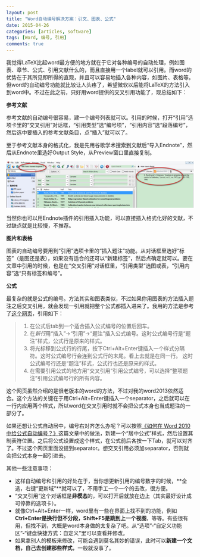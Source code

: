 ```yaml
---
layout: post
title: "Word自动编号解决方案：引文、图表、公式"
date: 2015-04-26
categories: [articles, software]
tags: [Word, 编号, 引用]
comments: true
---
```


我觉得LaTeX比起word最方便的地方就在于它对各种编号的自动处理，例如图表、章节、公式、引用文献什么的，而且直接用一个label就可以引用。而word的优势在于其所见即所得的直观，并且可以容易地插入各种内容，如图片、表格等。但word的自动编号功能就比较让人头疼了，希望微软以后能将LaTeX的方法引入到word中。不过在此之前，只好用word提供的交叉引用功能了，现总结如下：


**参考文献**

参考文献的自动编号很容易，建一个编号列表就可以。引用的时候，打开“引用”选项卡里的“交叉引用”对话框，“引用类型”选“编号项”，“引用内容”选“段落编号”，然后选中要插入的参考文献条目，点“插入”就可以了。

至于参考文献本身的格式化，我是先用谷歌学术搜索到文献后“导入Endnote”，然后从Endnote里选好Output Style，从Preview窗口里直接复制。

<!-- more -->

<img src="\images\posts\2015-04-25_Endnote.jpg"/>

当然你也可以用Endnote插件的引用插入功能，可以直接插入格式化好的文献，不过缺点就是比较慢，不推荐。


**图片和表格**

图表的自动编号要用到“引用”选项卡里的“插入题注”功能。从对话框里选好“标签”（是图还是表），如果没有适合的还可以“新建标签”，然后点确定就可以。要在文章中引用的时候，也是在“交叉引用”对话框里，“引用类型”选图或表，“引用内容”选“只有标签和编号”。

**公式**

最复杂的就是公式的编号。方法其实和图表类似，不过如果你用图表的方法插入题注之后交叉引用，就会发现一引用就把整个公式都插入进来了。我用的方法是参考了[这个网页](http://www.fmddlmyy.cn/text58.html)，引用如下：

> 1. 在公式后tab到一个适合插入公式编号的位置后回车。
> 2. 在*新行*用“插入”->“引用”->“题注”插入公式编号。这时公式编号行是“题注”样式，公式行是原来的样式。
> 3. 将光标移到公式行的行尾，按下Ctrl+Alt+Enter键插入一个样式分隔符。这时公式编号行会连到公式行的末尾。看上去就是在同一行。 这时公式编号行还是“题注”样式，公式行也还是原来的样式。
> 4. 在需要引用公式的地方用“交叉引用”引用公式编号，可以选择“整项题注”引用公式编号行的所有内容。

这个网页虽然介绍的是很老版本的word的方法，不过对我的word2013依然适合。这个方法的关键在于用Ctrl+Alt+Enter键插入一个separator，之后就可以在一行内应用两个样式，所以word在交叉引用时就不会把公式本身也当成题注的一部分了。

如果还想让公式自动居中，编号右对齐怎么办呢？可以按照[《如何在 Word 2010 中给公式自动编号？》](http://www.zhihu.com/question/19689000)这篇文章中的做法，新建一个“居中公式”样式，然后设置其制表符位置。之后将公式设置成这个样式，在公式前后各按一下Tab，就可以对齐了。不过这个网页里面没提到separator。想交叉引用必须加separator，否则就会把公式本身一起引进去。

其他一些注意事项：

* 这样自动编号和引用的好处在于，当你想更新引用的编号数字的时候，**全选，右键“更新域”**就可以了，不用手工一个一个的去改，很方便。
* “交叉引用”这个对话框是**非模态**的，可以打开后就放在边上（其实最好设计成可停靠的选项卡）。
* 就像Ctrl+Alt+Enter一样，word里有一些在界面上找不到的功能，例如**Ctrl+Enter是换行但不分段，Shift+F5是跳到上一个视图**，等等。有些很有用，但找不到，大概是word本身做的太复杂了吧。从“选项”-“自定义功能区”-“键盘快捷方式：自定义”里可以查看并修改。
* 如果拿别人的模板来修改，可能会遇到莫名其妙的错误，此时可以**新建一个文档，自己去创建那些样式**，一般就没事了。
